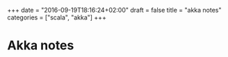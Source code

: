 +++
date = "2016-09-19T18:16:24+02:00"
draft = false
title = "akka notes"
categories = ["scala", "akka"]
+++


# Akka notes